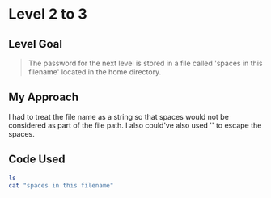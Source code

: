 # Level 2 to 3

## Level Goal
> The password for the next level is stored in a file called 'spaces in this filename' located in the home directory.

## My Approach
I had to treat the file name as a string so that spaces would not be considered as part of the file path. I also could've also used '\' to escape the spaces.

Code Used
------
```bash
ls
cat "spaces in this filename"
```
